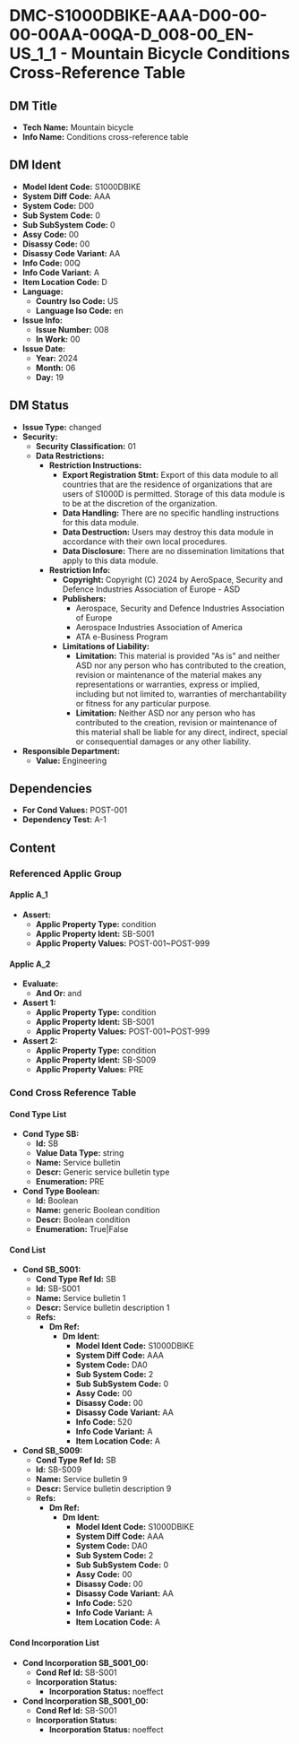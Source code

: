 # DMC-S1000DBIKE-AAA-D00-00-00-00AA-00QA-D_008-00_EN-US_1_1 - Mountain Bicycle Conditions Cross-Reference Table

## DM Title

*   **Tech Name:** Mountain bicycle
*   **Info Name:** Conditions cross-reference table

## DM Ident

*   **Model Ident Code:** S1000DBIKE
*   **System Diff Code:** AAA
*   **System Code:** D00
*   **Sub System Code:** 0
*   **Sub SubSystem Code:** 0
*   **Assy Code:** 00
*   **Disassy Code:** 00
*   **Disassy Code Variant:** AA
*   **Info Code:** 00Q
*   **Info Code Variant:** A
*   **Item Location Code:** D
*   **Language:**
    *   **Country Iso Code:** US
    *   **Language Iso Code:** en
*   **Issue Info:**
    *   **Issue Number:** 008
    *   **In Work:** 00
*   **Issue Date:**
    *   **Year:** 2024
    *   **Month:** 06
    *   **Day:** 19

## DM Status

*   **Issue Type:** changed
*   **Security:**
    *   **Security Classification:** 01
    *   **Data Restrictions:**
        *   **Restriction Instructions:**
            *   **Export Registration Stmt:** Export of this data module to all countries that are the residence of organizations that are users of S1000D is permitted. Storage of this data module is to be at the discretion of the organization.
            *   **Data Handling:** There are no specific handling instructions for this data module.
            *   **Data Destruction:** Users may destroy this data module in accordance with their own local procedures.
            *   **Data Disclosure:** There are no dissemination limitations that apply to this data module.
        *   **Restriction Info:**
            *   **Copyright:** Copyright (C) 2024 by AeroSpace, Security and Defence Industries Association of Europe - ASD
            *   **Publishers:**
                *   Aerospace, Security and Defence Industries Association of Europe
                *   Aerospace Industries Association of America
                *   ATA e-Business Program
            *   **Limitations of Liability:**
                *   **Limitation:** This material is provided "As is" and neither ASD nor any person who has contributed to the creation, revision or maintenance of the material makes any representations or warranties, express or implied, including but not limited to, warranties of merchantability or fitness for any particular purpose.
                *   **Limitation:** Neither ASD nor any person who has contributed to the creation, revision or maintenance of this material shall be liable for any direct, indirect, special or consequential damages or any other liability.
*   **Responsible Department:**
    *   **Value:** Engineering

## Dependencies

*   **For Cond Values:** POST-001
*   **Dependency Test:** A-1

## Content

### Referenced Applic Group

#### Applic A_1

*   **Assert:**
    *   **Applic Property Type:** condition
    *   **Applic Property Ident:** SB-S001
    *   **Applic Property Values:** POST-001~POST-999

#### Applic A_2

*   **Evaluate:**
    *   **And Or:** and
*   **Assert 1:**
    *   **Applic Property Type:** condition
    *   **Applic Property Ident:** SB-S001
    *   **Applic Property Values:** POST-001~POST-999
*   **Assert 2:**
    *   **Applic Property Type:** condition
    *   **Applic Property Ident:** SB-S009
    *   **Applic Property Values:** PRE

### Cond Cross Reference Table

#### Cond Type List

*   **Cond Type SB:**
    *   **Id:** SB
    *   **Value Data Type:** string
    *   **Name:** Service bulletin
    *   **Descr:** Generic service bulletin type
    *   **Enumeration:** PRE
*   **Cond Type Boolean:**
    *   **Id:** Boolean
    *   **Name:** generic Boolean condition
    *   **Descr:** Boolean condition
    *   **Enumeration:** True|False

#### Cond List

*   **Cond SB_S001:**
    *   **Cond Type Ref Id:** SB
    *   **Id:** SB-S001
    *   **Name:** Service bulletin 1
    *   **Descr:** Service bulletin description 1
    *   **Refs:**
        *   **Dm Ref:**
            *   **Dm Ident:**
                *   **Model Ident Code:** S1000DBIKE
                *   **System Diff Code:** AAA
                *   **System Code:** DA0
                *   **Sub System Code:** 2
                *   **Sub SubSystem Code:** 0
                *   **Assy Code:** 00
                *   **Disassy Code:** 00
                *   **Disassy Code Variant:** AA
                *   **Info Code:** 520
                *   **Info Code Variant:** A
                *   **Item Location Code:** A
*   **Cond SB_S009:**
    *   **Cond Type Ref Id:** SB
    *   **Id:** SB-S009
    *   **Name:** Service bulletin 9
    *   **Descr:** Service bulletin description 9
    *   **Refs:**
        *   **Dm Ref:**
            *   **Dm Ident:**
                *   **Model Ident Code:** S1000DBIKE
                *   **System Diff Code:** AAA
                *   **System Code:** DA0
                *   **Sub System Code:** 2
                *   **Sub SubSystem Code:** 0
                *   **Assy Code:** 00
                *   **Disassy Code:** 00
                *   **Disassy Code Variant:** AA
                *   **Info Code:** 520
                *   **Info Code Variant:** A
                *   **Item Location Code:** A

#### Cond Incorporation List

*   **Cond Incorporation SB_S001_00:**
    *   **Cond Ref Id:** SB-S001
    *   **Incorporation Status:**
        *   **Incorporation Status:** noeffect
*   **Cond Incorporation SB_S001_00:**
    *   **Cond Ref Id:** SB-S001
    *   **Incorporation Status:**
        *   **Incorporation Status:** noeffect
